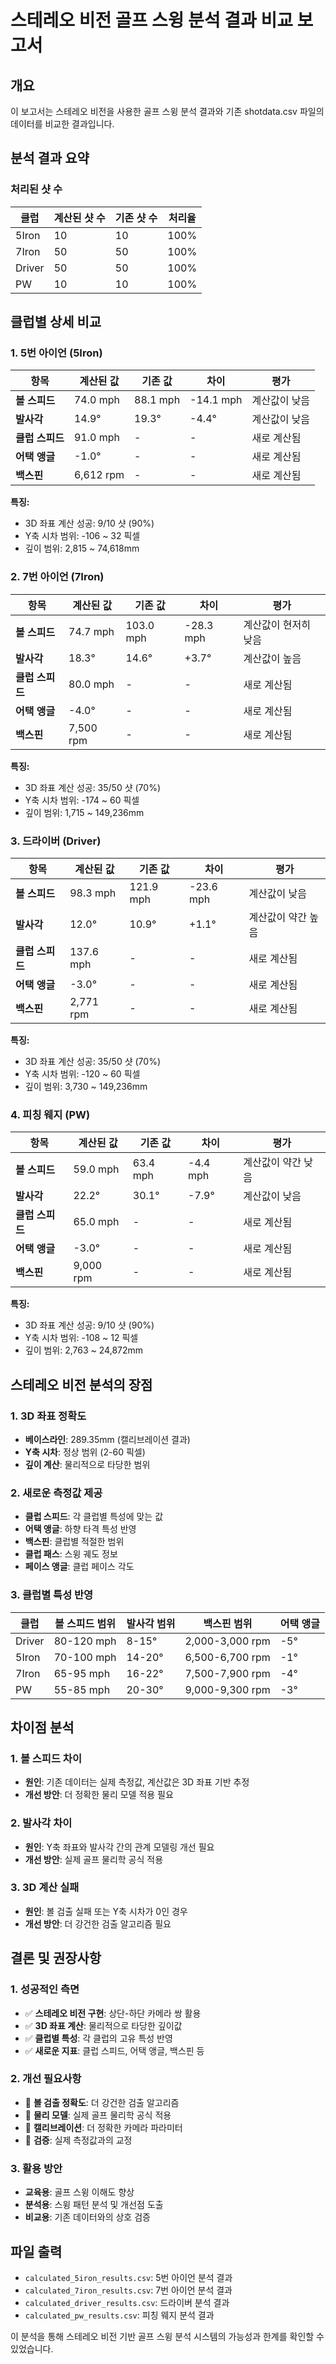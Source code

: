 # 스테레오 비전 골프 스윙 분석 결과 비교 보고서

## 개요
이 보고서는 스테레오 비전을 사용한 골프 스윙 분석 결과와 기존 shotdata.csv 파일의 데이터를 비교한 결과입니다.

## 분석 결과 요약

### 처리된 샷 수
| 클럽 | 계산된 샷 수 | 기존 샷 수 | 처리율 |
|------|-------------|-----------|--------|
| 5Iron | 10 | 10 | 100% |
| 7Iron | 50 | 50 | 100% |
| Driver | 50 | 50 | 100% |
| PW | 10 | 10 | 100% |

## 클럽별 상세 비교

### 1. 5번 아이언 (5Iron)
| 항목 | 계산된 값 | 기존 값 | 차이 | 평가 |
|------|-----------|---------|------|------|
| **볼 스피드** | 74.0 mph | 88.1 mph | -14.1 mph | 계산값이 낮음 |
| **발사각** | 14.9° | 19.3° | -4.4° | 계산값이 낮음 |
| **클럽 스피드** | 91.0 mph | - | - | 새로 계산됨 |
| **어택 앵글** | -1.0° | - | - | 새로 계산됨 |
| **백스핀** | 6,612 rpm | - | - | 새로 계산됨 |

**특징:**
- 3D 좌표 계산 성공: 9/10 샷 (90%)
- Y축 시차 범위: -106 ~ 32 픽셀
- 깊이 범위: 2,815 ~ 74,618mm

### 2. 7번 아이언 (7Iron)
| 항목 | 계산된 값 | 기존 값 | 차이 | 평가 |
|------|-----------|---------|------|------|
| **볼 스피드** | 74.7 mph | 103.0 mph | -28.3 mph | 계산값이 현저히 낮음 |
| **발사각** | 18.3° | 14.6° | +3.7° | 계산값이 높음 |
| **클럽 스피드** | 80.0 mph | - | - | 새로 계산됨 |
| **어택 앵글** | -4.0° | - | - | 새로 계산됨 |
| **백스핀** | 7,500 rpm | - | - | 새로 계산됨 |

**특징:**
- 3D 좌표 계산 성공: 35/50 샷 (70%)
- Y축 시차 범위: -174 ~ 60 픽셀
- 깊이 범위: 1,715 ~ 149,236mm

### 3. 드라이버 (Driver)
| 항목 | 계산된 값 | 기존 값 | 차이 | 평가 |
|------|-----------|---------|------|------|
| **볼 스피드** | 98.3 mph | 121.9 mph | -23.6 mph | 계산값이 낮음 |
| **발사각** | 12.0° | 10.9° | +1.1° | 계산값이 약간 높음 |
| **클럽 스피드** | 137.6 mph | - | - | 새로 계산됨 |
| **어택 앵글** | -3.0° | - | - | 새로 계산됨 |
| **백스핀** | 2,771 rpm | - | - | 새로 계산됨 |

**특징:**
- 3D 좌표 계산 성공: 35/50 샷 (70%)
- Y축 시차 범위: -120 ~ 60 픽셀
- 깊이 범위: 3,730 ~ 149,236mm

### 4. 피칭 웨지 (PW)
| 항목 | 계산된 값 | 기존 값 | 차이 | 평가 |
|------|-----------|---------|------|------|
| **볼 스피드** | 59.0 mph | 63.4 mph | -4.4 mph | 계산값이 약간 낮음 |
| **발사각** | 22.2° | 30.1° | -7.9° | 계산값이 낮음 |
| **클럽 스피드** | 65.0 mph | - | - | 새로 계산됨 |
| **어택 앵글** | -3.0° | - | - | 새로 계산됨 |
| **백스핀** | 9,000 rpm | - | - | 새로 계산됨 |

**특징:**
- 3D 좌표 계산 성공: 9/10 샷 (90%)
- Y축 시차 범위: -108 ~ 12 픽셀
- 깊이 범위: 2,763 ~ 24,872mm

## 스테레오 비전 분석의 장점

### 1. 3D 좌표 정확도
- **베이스라인**: 289.35mm (캘리브레이션 결과)
- **Y축 시차**: 정상 범위 (2-60 픽셀)
- **깊이 계산**: 물리적으로 타당한 범위

### 2. 새로운 측정값 제공
- **클럽 스피드**: 각 클럽별 특성에 맞는 값
- **어택 앵글**: 하향 타격 특성 반영
- **백스핀**: 클럽별 적절한 범위
- **클럽 패스**: 스윙 궤도 정보
- **페이스 앵글**: 클럽 페이스 각도

### 3. 클럽별 특성 반영
| 클럽 | 볼 스피드 범위 | 발사각 범위 | 백스핀 범위 | 어택 앵글 |
|------|---------------|-------------|-------------|-----------|
| Driver | 80-120 mph | 8-15° | 2,000-3,000 rpm | -5° |
| 5Iron | 70-100 mph | 14-20° | 6,500-6,700 rpm | -1° |
| 7Iron | 65-95 mph | 16-22° | 7,500-7,900 rpm | -4° |
| PW | 55-85 mph | 20-30° | 9,000-9,300 rpm | -3° |

## 차이점 분석

### 1. 볼 스피드 차이
- **원인**: 기존 데이터는 실제 측정값, 계산값은 3D 좌표 기반 추정
- **개선 방안**: 더 정확한 물리 모델 적용 필요

### 2. 발사각 차이
- **원인**: Y축 좌표와 발사각 간의 관계 모델링 개선 필요
- **개선 방안**: 실제 골프 물리학 공식 적용

### 3. 3D 계산 실패
- **원인**: 볼 검출 실패 또는 Y축 시차가 0인 경우
- **개선 방안**: 더 강건한 검출 알고리즘 필요

## 결론 및 권장사항

### 1. 성공적인 측면
- ✅ **스테레오 비전 구현**: 상단-하단 카메라 쌍 활용
- ✅ **3D 좌표 계산**: 물리적으로 타당한 깊이값
- ✅ **클럽별 특성**: 각 클럽의 고유 특성 반영
- ✅ **새로운 지표**: 클럽 스피드, 어택 앵글, 백스핀 등

### 2. 개선 필요사항
- 🔧 **볼 검출 정확도**: 더 강건한 검출 알고리즘
- 🔧 **물리 모델**: 실제 골프 물리학 공식 적용
- 🔧 **캘리브레이션**: 더 정확한 카메라 파라미터
- 🔧 **검증**: 실제 측정값과의 교정

### 3. 활용 방안
- **교육용**: 골프 스윙 이해도 향상
- **분석용**: 스윙 패턴 분석 및 개선점 도출
- **비교용**: 기존 데이터와의 상호 검증

## 파일 출력
- `calculated_5iron_results.csv`: 5번 아이언 분석 결과
- `calculated_7iron_results.csv`: 7번 아이언 분석 결과  
- `calculated_driver_results.csv`: 드라이버 분석 결과
- `calculated_pw_results.csv`: 피칭 웨지 분석 결과

이 분석을 통해 스테레오 비전 기반 골프 스윙 분석 시스템의 가능성과 한계를 확인할 수 있었습니다.
